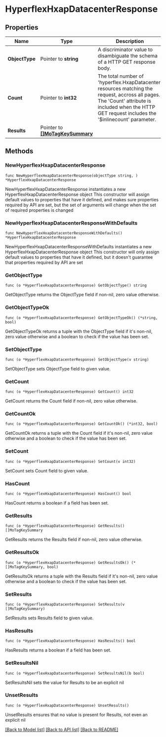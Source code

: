 # HyperflexHxapDatacenterResponse

## Properties

Name | Type | Description | Notes
------------ | ------------- | ------------- | -------------
**ObjectType** | Pointer to **string** | A discriminator value to disambiguate the schema of a HTTP GET response body. | 
**Count** | Pointer to **int32** | The total number of &#39;hyperflex.HxapDatacenter&#39; resources matching the request, accross all pages. The &#39;Count&#39; attribute is included when the HTTP GET request includes the &#39;$inlinecount&#39; parameter. | [optional] 
**Results** | Pointer to [**[]MoTagKeySummary**](mo.TagKeySummary.md) |  | [optional] 

## Methods

### NewHyperflexHxapDatacenterResponse

`func NewHyperflexHxapDatacenterResponse(objectType string, ) *HyperflexHxapDatacenterResponse`

NewHyperflexHxapDatacenterResponse instantiates a new HyperflexHxapDatacenterResponse object
This constructor will assign default values to properties that have it defined,
and makes sure properties required by API are set, but the set of arguments
will change when the set of required properties is changed

### NewHyperflexHxapDatacenterResponseWithDefaults

`func NewHyperflexHxapDatacenterResponseWithDefaults() *HyperflexHxapDatacenterResponse`

NewHyperflexHxapDatacenterResponseWithDefaults instantiates a new HyperflexHxapDatacenterResponse object
This constructor will only assign default values to properties that have it defined,
but it doesn't guarantee that properties required by API are set

### GetObjectType

`func (o *HyperflexHxapDatacenterResponse) GetObjectType() string`

GetObjectType returns the ObjectType field if non-nil, zero value otherwise.

### GetObjectTypeOk

`func (o *HyperflexHxapDatacenterResponse) GetObjectTypeOk() (*string, bool)`

GetObjectTypeOk returns a tuple with the ObjectType field if it's non-nil, zero value otherwise
and a boolean to check if the value has been set.

### SetObjectType

`func (o *HyperflexHxapDatacenterResponse) SetObjectType(v string)`

SetObjectType sets ObjectType field to given value.


### GetCount

`func (o *HyperflexHxapDatacenterResponse) GetCount() int32`

GetCount returns the Count field if non-nil, zero value otherwise.

### GetCountOk

`func (o *HyperflexHxapDatacenterResponse) GetCountOk() (*int32, bool)`

GetCountOk returns a tuple with the Count field if it's non-nil, zero value otherwise
and a boolean to check if the value has been set.

### SetCount

`func (o *HyperflexHxapDatacenterResponse) SetCount(v int32)`

SetCount sets Count field to given value.

### HasCount

`func (o *HyperflexHxapDatacenterResponse) HasCount() bool`

HasCount returns a boolean if a field has been set.

### GetResults

`func (o *HyperflexHxapDatacenterResponse) GetResults() []MoTagKeySummary`

GetResults returns the Results field if non-nil, zero value otherwise.

### GetResultsOk

`func (o *HyperflexHxapDatacenterResponse) GetResultsOk() (*[]MoTagKeySummary, bool)`

GetResultsOk returns a tuple with the Results field if it's non-nil, zero value otherwise
and a boolean to check if the value has been set.

### SetResults

`func (o *HyperflexHxapDatacenterResponse) SetResults(v []MoTagKeySummary)`

SetResults sets Results field to given value.

### HasResults

`func (o *HyperflexHxapDatacenterResponse) HasResults() bool`

HasResults returns a boolean if a field has been set.

### SetResultsNil

`func (o *HyperflexHxapDatacenterResponse) SetResultsNil(b bool)`

 SetResultsNil sets the value for Results to be an explicit nil

### UnsetResults
`func (o *HyperflexHxapDatacenterResponse) UnsetResults()`

UnsetResults ensures that no value is present for Results, not even an explicit nil

[[Back to Model list]](../README.md#documentation-for-models) [[Back to API list]](../README.md#documentation-for-api-endpoints) [[Back to README]](../README.md)


